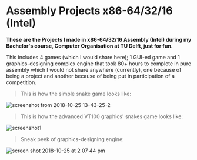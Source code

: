 # Assembly Projects x86-64/32/16 (Intel)

**These are the Projects I made in x86-64/32/16 Assembly (Intel) during my Bachelor's course, Computer Organisation at TU Delft, just for fun.**

This includes 4 games (which I would share here); 1 GUI-ed game and 1 graphics-designing complex engine that took 80+ hours to complete in pure assembly which I would not share anywhere (currently), one because of being a project and another because of being put in participation of a competition.

>This is how the simple snake game looks like:

![screenshot from 2018-10-25 13-43-25-2](https://user-images.githubusercontent.com/41565823/47498934-fa242b80-d85e-11e8-9064-1c1d3e55c5f6.png)

>This is how the advanced VT100 graphics' snakes game looks like:

![screenshot1](https://user-images.githubusercontent.com/41565823/46129946-60099d00-c238-11e8-9bd5-74293b3c915c.jpg)

>Sneak peek of graphics-designing engine:

![screen shot 2018-10-25 at 2 07 44 pm](https://user-images.githubusercontent.com/41565823/47499134-7f0f4500-d85f-11e8-835b-fe5d9b2afb05.png)



